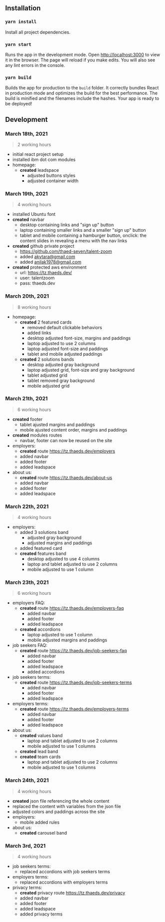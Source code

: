 ## Installation

### `yarn install`

Install all project dependencies.

### `yarn start`

Runs the app in the development mode. Open [http://localhost:3000](http://localhost:3000) to view it in the browser. The page will reload if you make edits. You will also see any lint errors in the console.

### `yarn build`

Builds the app for production to the `build` folder. It correctly bundles React in production mode and optimizes the build for the best performance. The build is minified and the filenames include the hashes. Your app is ready to be deployed!

## Development

### March 18th, 2021
> 2 working hours

- initial react project setup
- installed ibm dot com modules
- homepage: 
  - **created** leadspace
    - adjusted buttons styles
    - adjusted container width

### March 19th, 2021
> 4 working hours

- installed Ubuntu font
- **created** navbar
  - desktop containing links and "sign up" button
  - laptop containing smaller links and a smaller "sign up" button
  - tablet and mobile containing a hamburger button, onclick: the content slides in revealing a menu with the nav links
- **created** github private project
  - https://github.com/thaed-seven/talent-zoom
  - added akytara@gmail.com
  - added anilak1978@gmail.com
- **created** protected aws environment
  - url: https://tz.thaeds.dev/
  - user: talentzoom
  - pass: thaeds.dev

### March 20th, 2021
> 8 working hours

- homepage: 
  - **created** 2 featured cards
    - removed default clickable behaviors
    - added links
    - desktop adjusted font-size, margins and paddings
    - laptop adjusted to use 2 columns
    - laptop adjusted font-size and paddings
    - tablet and mobile adjusted paddings
  - **created** 2 solutions bands
    - desktop adjusted gray background
    - laptop adjusted grid, font-size and gray background
    - tablet adjusted grid
    - tablet removed gray background
    - mobile adjusted grid

### March 21th, 2021
> 6 working hours

- **created** footer
  - tablet ajusted margins and paddings
  - mobile ajusted content order, margins and paddings
- **created** modules routes
  - navbar, footer can now be reused on the site
- employers:
  - **created** route https://tz.thaeds.dev/employers
  - added navbar
  - added footer
  - added leadspace
- about us: 
  - **created** route https://tz.thaeds.dev/about-us
  - added navbar
  - added footer
  - added leadspace

### March 22th, 2021
> 4 working hours

- employers: 
  - added 3 solutions band
    - adjusted gray background
    - adjusted margins and paddings
  - added featured card
  - **created** features band
    - desktop adjusted to use 4 columns
    - laptop and tablet adjusted to use 2 columns
    - mobile adjusted to use 1 column

### March 23th, 2021
> 6 working hours

- employers FAQ:
  - **created** route https://tz.thaeds.dev/employers-faq
    - added navbar
    - added footer
    - added leadspace
  - **created** accordions
    - laptop adjusted to use 1 column
    - mobile adjusted margins and paddings
- job seekers FAQ:
  - **created** route https://tz.thaeds.dev/job-seekers-faq
    - added navbar
    - added footer
    - added leadspace
    - added accordions
- job seekers terms:
  - **created** route https://tz.thaeds.dev/job-seekers-terms
    - added navbar
    - added footer
    - added leadspace
- employers terms: 
  - **created** route https://tz.thaeds.dev/employers-terms
    - added navbar
    - added footer
    - added leadspace
- about us:
  - **created** values band
    - laptop and tablet adjusted to use 2 columns
    - mobile adjusted to use 1 columns
  - **created** lead band
  - **created** team cards
    - laptop and tablet adjusted to use 2 columns
    - mobile adjusted to use 1 columns

### March 24th, 2021
> 4 working hours

- **created** json file referencing the whole content
- replaced the content with variables from the json file
- adjusted colors and paddings across the site
- employers:
  - mobile added rules
- about us:
  - **created** carousel band

### March 3rd, 2021
> 4 working hours

- job seekers terms:
  - replaced accordions with job seekers terms
- employers terms:
  - replaced accordions with employers terms
- privacy terms:
  - **created** privacy route https://tz.thaeds.dev/privacy
  - added navbar
  - added footer
  - added leadspace
  - added privacy terms